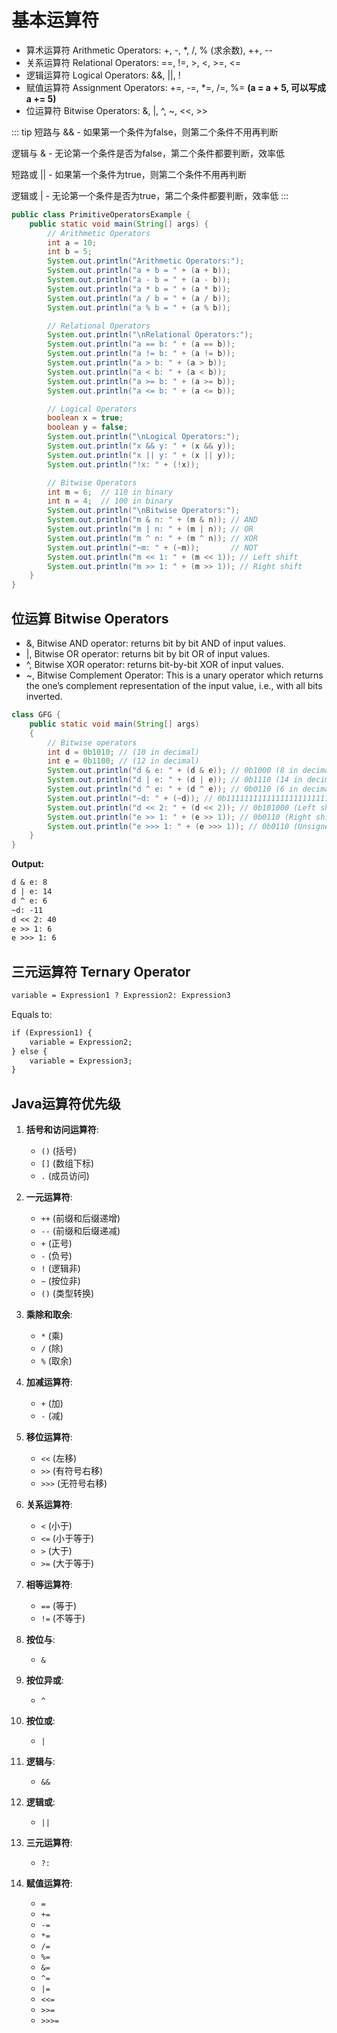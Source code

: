 # 基本运算符

- 算术运算符 Arithmetic Operators: +, -, *, /, % (求余数), ++, --
- 关系运算符 Relational Operators: ==, !=, >, <, >=, <=
- 逻辑运算符 Logical Operators: &&, ||, !
- 赋值运算符 Assignment Operators: +=, -=, *=, /=, %=    **(a = a + 5, 可以写成 a += 5)**
- 位运算符 Bitwise Operators: &, |, ^, ~, <<, >>

::: tip
短路与 && - 如果第一个条件为false，则第二个条件不用再判断

逻辑与 & - 无论第一个条件是否为false，第二个条件都要判断，效率低

短路或 || - 如果第一个条件为true，则第二个条件不用再判断

逻辑或 | - 无论第一个条件是否为true，第二个条件都要判断，效率低
:::

```java
public class PrimitiveOperatorsExample {
    public static void main(String[] args) {
        // Arithmetic Operators
        int a = 10;
        int b = 5;
        System.out.println("Arithmetic Operators:");
        System.out.println("a + b = " + (a + b));
        System.out.println("a - b = " + (a - b));
        System.out.println("a * b = " + (a * b));
        System.out.println("a / b = " + (a / b));
        System.out.println("a % b = " + (a % b));

        // Relational Operators
        System.out.println("\nRelational Operators:");
        System.out.println("a == b: " + (a == b));
        System.out.println("a != b: " + (a != b));
        System.out.println("a > b: " + (a > b));
        System.out.println("a < b: " + (a < b));
        System.out.println("a >= b: " + (a >= b));
        System.out.println("a <= b: " + (a <= b));

        // Logical Operators
        boolean x = true;
        boolean y = false;
        System.out.println("\nLogical Operators:");
        System.out.println("x && y: " + (x && y));
        System.out.println("x || y: " + (x || y));
        System.out.println("!x: " + (!x));

        // Bitwise Operators
        int m = 6;  // 110 in binary
        int n = 4;  // 100 in binary
        System.out.println("\nBitwise Operators:");
        System.out.println("m & n: " + (m & n)); // AND
        System.out.println("m | n: " + (m | n)); // OR
        System.out.println("m ^ n: " + (m ^ n)); // XOR
        System.out.println("~m: " + (~m));       // NOT
        System.out.println("m << 1: " + (m << 1)); // Left shift
        System.out.println("m >> 1: " + (m >> 1)); // Right shift
    }
}

```

## 位运算 Bitwise Operators

- &, Bitwise AND operator: returns bit by bit AND of input values.
- |, Bitwise OR operator: returns bit by bit OR of input values.
- ^, Bitwise XOR operator: returns bit-by-bit XOR of input values.
- ~, Bitwise Complement Operator: This is a unary operator which returns the one’s complement representation of the input value, i.e., with all bits inverted.

```java
class GFG {
    public static void main(String[] args)
    {
        // Bitwise operators
        int d = 0b1010; // (10 in decimal)
        int e = 0b1100; // (12 in decimal)
        System.out.println("d & e: " + (d & e)); // 0b1000 (8 in decimal)
        System.out.println("d | e: " + (d | e)); // 0b1110 (14 in decimal)
        System.out.println("d ^ e: " + (d ^ e)); // 0b0110 (6 in decimal)
        System.out.println("~d: " + (~d)); // 0b11111111111111111111111111110101 (-11 in decimal, assuming a 32-bit integer representation)
        System.out.println("d << 2: " + (d << 2)); // 0b101000 (Left shift, 40 in decimal)
        System.out.println("e >> 1: " + (e >> 1)); // 0b0110 (Right shift, 6 in decimal)
        System.out.println("e >>> 1: " + (e >>> 1)); // 0b0110 (Unsigned Right Shift, 6 in decimal)
    }
}

```

**Output:**

```md
d & e: 8
d | e: 14
d ^ e: 6
~d: -11
d << 2: 40
e >> 1: 6
e >>> 1: 6

```


## 三元运算符 Ternary Operator

```md
variable = Expression1 ? Expression2: Expression3
```

Equals to:

```md
if (Expression1) {
    variable = Expression2;
} else {
    variable = Expression3;
}
```

## Java运算符优先级

1. **括号和访问运算符**:
    - `()` (括号)
    - `[]` (数组下标)
    - `.` (成员访问)

2. **一元运算符**:
    - `++` (前缀和后缀递增)
    - `--` (前缀和后缀递减)
    - `+` (正号)
    - `-` (负号)
    - `!` (逻辑非)
    - `~` (按位非)
    - `()` (类型转换)

3. **乘除和取余**:
    - `*` (乘)
    - `/` (除)
    - `%` (取余)

4. **加减运算符**:
    - `+` (加)
    - `-` (减)

5. **移位运算符**:
    - `<<` (左移)
    - `>>` (有符号右移)
    - `>>>` (无符号右移)

6. **关系运算符**:
    - `<` (小于)
    - `<=` (小于等于)
    - `>` (大于)
    - `>=` (大于等于)

7. **相等运算符**:
    - `==` (等于)
    - `!=` (不等于)

8. **按位与**:
    - `&`

9. **按位异或**:
    - `^`

10. **按位或**:
    - `|`

11. **逻辑与**:
    - `&&`

12. **逻辑或**:
    - `||`

13. **三元运算符**:
    - `?:`

14. **赋值运算符**:
    - `=`
    - `+=`
    - `-=`
    - `*=`
    - `/=`
    - `%=` 
    - `&=` 
    - `^=` 
    - `|=` 
    - `<<=` 
    - `>>=` 
    - `>>>=`
